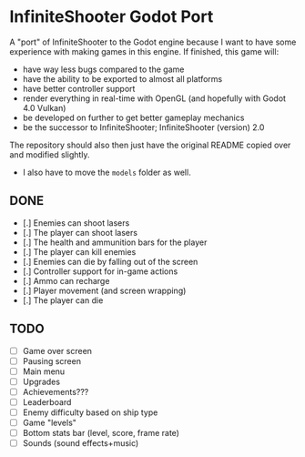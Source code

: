 InfiniteShooter Godot Port
==========================

A "port" of InfiniteShooter to the Godot engine because I want to have some experience with making games in this engine. If finished, this game will:
- have way less bugs compared to the game
- have the ability to be exported to almost all platforms
- have better controller support
- render everything in real-time with OpenGL (and hopefully with Godot 4.0 Vulkan)
- be developed on further to get better gameplay mechanics
- be the successor to InfiniteShooter; InfiniteShooter (version) 2.0

The repository should also then just have the original README copied over and modified slightly.  
* I also have to move the `models` folder as well.

## DONE
- [.] Enemies can shoot lasers
- [.] The player can shoot lasers
- [.] The health and ammunition bars for the player
- [.] The player can kill enemies
- [.] Enemies can die by falling out of the screen
- [.] Controller support for in-game actions
- [.] Ammo can recharge
- [.] Player movement (and screen wrapping)
- [.] The player can die

## TODO
- [ ] Game over screen
- [ ] Pausing screen
- [ ] Main menu
- [ ] Upgrades
- [ ] Achievements???
- [ ] Leaderboard
- [ ] Enemy difficulty based on ship type
- [ ] Game "levels"
- [ ] Bottom stats bar (level, score, frame rate)
- [ ] Sounds (sound effects+music)

